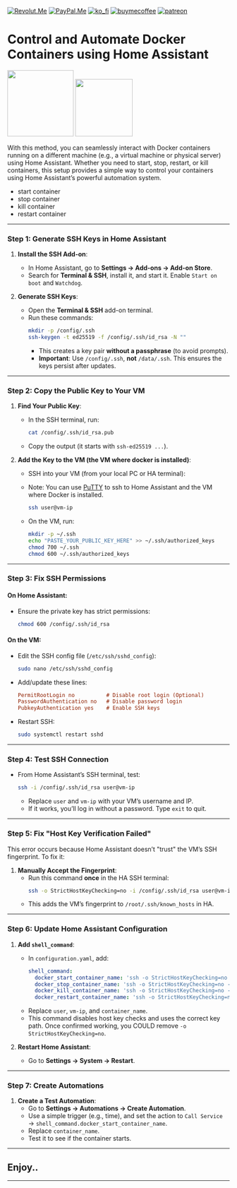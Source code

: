 <!-- anashost_support_badges_start -->
[![Revolut.Me][revolut_me_shield]][revolut_me]
[![PayPal.Me][paypal_me_shield]][paypal_me]
[![ko_fi][ko_fi_shield]][ko_fi_me]
[![buymecoffee][buy_me_coffee_shield]][buy_me_coffee_me]
[![patreon][patreon_shield]][patreon_me]
<!-- anashost_support_badges_end -->
<!-- 
```diff
- text in red
+ text in green
! text in orange
# text in gray
@@ text in purple (and bold)@@
```
-->

# Control and Automate Docker Containers using Home Assistant

<img src="https://community-assets.home-assistant.io/original/3X/e/6/e6172a92f32ab6754c664705604f69a249de38d9.gif" width="150">  <img src="https://alphaville.github.io/optimization-engine/img/docker.gif" width="130">


With this method, you can seamlessly interact with Docker containers running on a different machine (e.g., a virtual machine or physical server) using Home Assistant. Whether you need to start, stop, restart, or kill containers, this setup provides a simple way to control your containers using Home Assistant’s powerful automation system.

- start container
- stop container
- kill container
- restart container

---

### **Step 1: Generate SSH Keys in Home Assistant**
1. **Install the SSH Add-on**:
   - In Home Assistant, go to **Settings → Add-ons → Add-on Store**.
   - Search for **Terminal & SSH**, install it, and start it. Enable `Start on boot` and `Watchdog`.

2. **Generate SSH Keys**:
   - Open the **Terminal & SSH** add-on terminal.
   - Run these commands:
     ```bash
     mkdir -p /config/.ssh
     ssh-keygen -t ed25519 -f /config/.ssh/id_rsa -N ""
     ```
     - This creates a key pair **without a passphrase** (to avoid prompts).  
     - **Important**: Use `/config/.ssh`, **not** `/data/.ssh`. This ensures the keys persist after updates.

---

### **Step 2: Copy the Public Key to Your VM**
1. **Find Your Public Key**:
   - In the SSH terminal, run:
     ```bash
     cat /config/.ssh/id_rsa.pub
     ```
   - Copy the output (it starts with `ssh-ed25519 ...`).

2. **Add the Key to the VM (the VM where docker is installed)**:
   - SSH into your VM (from your local PC or HA terminal):
   - Note: You can use [PuTTY](https://www.putty.org/) to ssh to Home Assistant and the VM where Docker is installed.

     ```bash
     ssh user@vm-ip
     ```
   - On the VM, run:
     ```bash
     mkdir -p ~/.ssh
     echo "PASTE_YOUR_PUBLIC_KEY_HERE" >> ~/.ssh/authorized_keys
     chmod 700 ~/.ssh
     chmod 600 ~/.ssh/authorized_keys
     ```

---

### **Step 3: Fix SSH Permissions**
#### **On Home Assistant**:
- Ensure the private key has strict permissions:
  ```bash
  chmod 600 /config/.ssh/id_rsa
  ```

#### **On the VM**:
- Edit the SSH config file (`/etc/ssh/sshd_config`):
  ```bash
  sudo nano /etc/ssh/sshd_config
  ```
- Add/update these lines:
  ```ini
  PermitRootLogin no          # Disable root login (Optional)
  PasswordAuthentication no   # Disable password login
  PubkeyAuthentication yes    # Enable SSH keys
  ```
- Restart SSH:
  ```bash
  sudo systemctl restart sshd
  ```

---

### **Step 4: Test SSH Connection**
- From Home Assistant’s SSH terminal, test:
  ```bash
  ssh -i /config/.ssh/id_rsa user@vm-ip
  ```
  - Replace `user` and `vm-ip` with your VM’s username and IP.
  - If it works, you’ll log in without a password. Type `exit` to quit.

---

### **Step 5: Fix "Host Key Verification Failed"**
This error occurs because Home Assistant doesn’t "trust" the VM’s SSH fingerprint. To fix it:

1. **Manually Accept the Fingerprint**:
   - Run this command **once** in the HA SSH terminal:
     ```bash
     ssh -o StrictHostKeyChecking=no -i /config/.ssh/id_rsa user@vm-ip "exit"
     ```
   - This adds the VM’s fingerprint to `/root/.ssh/known_hosts` in HA.

---

### **Step 6: Update Home Assistant Configuration**
1. **Add `shell_command`**:
   - In `configuration.yaml`, add:
     ```yaml
     shell_command:
       docker_start_container_name: 'ssh -o StrictHostKeyChecking=no -i /config/.ssh/id_rsa user@vm-ip "docker start container_name"'
       docker_stop_container_name: 'ssh -o StrictHostKeyChecking=no -i /config/.ssh/id_rsa user@vm-ip "docker stop container_name"'
       docker_kill_container_name: 'ssh -o StrictHostKeyChecking=no -i /config/.ssh/id_rsa user@vm-ip "docker kill container_name"'
       docker_restart_container_name: 'ssh -o StrictHostKeyChecking=no -i /config/.ssh/id_rsa user@vm-ip "docker restart container_name"'
     
     ```
   - Replace `user`, `vm-ip`, and `container_name`.
   - This command disables host key checks and uses the correct key path. Once confirmed working, you COULD remove `-o StrictHostKeyChecking=no`.

3. **Restart Home Assistant**:
   - Go to **Settings → System → Restart**.

---

### **Step 7: Create Automations**
1. **Create a Test Automation**:
   - Go to **Settings → Automations → Create Automation**.
   - Use a simple trigger (e.g., time), and set the action to `Call Service` → `shell_command.docker_start_container_name`.
   -  Replace `container_name`.
   - Test it to see if the container starts.

---

## Enjoy..

---

[paypal_me_shield]: https://img.shields.io/badge/PayPal-00457C?style=for-the-badge&logo=paypal&logoColor=white

[paypal_me]: https://paypal.me/anasboxsupport

[revolut_me_shield]:
https://img.shields.io/badge/revolut-FFFFFF?style=for-the-badge&logo=revolut&logoColor=black

[revolut_me]: https://revolut.me/anas4e

[ko_fi_shield]: https://img.shields.io/badge/Ko--fi-F16061?style=for-the-badge&logo=ko-fi&logoColor=white

[ko_fi_me]: https://ko-fi.com/anasbox

[buy_me_coffee_shield]: 
https://img.shields.io/badge/Buy%20Me%20Coffee-ffdd00?style=for-the-badge&logo=buy-me-a-coffee&logoColor=black

[buy_me_coffee_me]: https://www.buymeacoffee.com/anasbox

[patreon_shield]: 
https://img.shields.io/badge/patreon-404040?style=for-the-badge&logo=patreon&logoColor=white

[patreon_me]:  https://patreon.com/AnasBox
